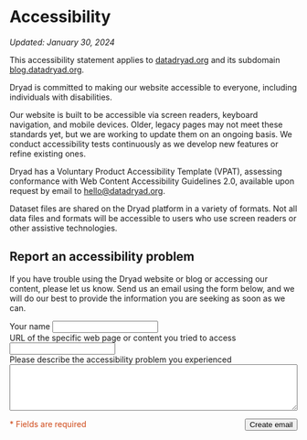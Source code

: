 # Accessibility

*Updated: January 30, 2024*

This accessibility statement applies to [datadryad.org](https://datadryad.org/) and its subdomain [blog.datadryad.org](https://blog.datadryad.org/).

Dryad is committed to making our website accessible to everyone, including individuals with disabilities.

Our website is built to be accessible via screen readers, keyboard navigation, and mobile devices. Older, legacy pages may not meet these standards yet, but we are working to update them on an ongoing basis. We conduct accessibility tests continuously as we develop new features or refine existing ones.

Dryad has a Voluntary Product Accessibility Template (VPAT), assessing conformance with Web Content Accessibility Guidelines 2.0, available upon request by email to hello@datadryad.org.  

Dataset files are shared on the Dryad platform in a variety of formats. Not all data files and formats will be accessible to users who use screen readers or other assistive technologies.

## Report an accessibility problem

If you have trouble using the Dryad website or blog or accessing our content, please let us know.  Send us an email using the form below, and we will do our best to provide the information you are seeking as soon as we can.

<form id="accessibility-email">
  <div class="c-input__inline">
    <div class="c-input">
      <label for="name" class="c-input__label--required">Your name</label>
      <input class="c-input__text" required="required" type="text" name="name" id="name"/>
    </div>
  </div>
  <div class="c-input">
    <label for="url" class="c-input__label--required">URL of the specific web page or content you tried to access</label>
    <input class="c-input__text" required="required" type="text" name="url" id="url"/>
  </div>
  <div class="c-input">
    <label for="body" class="c-input__label--required">Please describe the accessibility problem you experienced</label>
    <textarea class="c-input__textarea" style="width:100%" rows="5" required="required" name="body" id="body"></textarea>
  </div>
  <p style="display: flex; align-items: baseline; justify-content: space-between; flex-wrap: wrap; gap: 2ch">
    <span style="color: #cf4817;">* Fields are required</span>
    <button type="submit" class="o-button__submit">Create email</button>
  </p>
</form>
